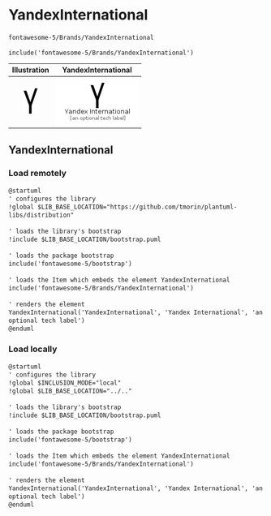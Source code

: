 # YandexInternational


```text
fontawesome-5/Brands/YandexInternational
```

```text
include('fontawesome-5/Brands/YandexInternational')
```



| Illustration | YandexInternational |
| :---: | :---: |
| ![illustration for Illustration](../../fontawesome-5/Brands/YandexInternational.png) | ![illustration for YandexInternational](../../fontawesome-5/Brands/YandexInternational.Local.png) |




## YandexInternational

### Load remotely
```plantuml
@startuml
' configures the library
!global $LIB_BASE_LOCATION="https://github.com/tmorin/plantuml-libs/distribution"

' loads the library's bootstrap
!include $LIB_BASE_LOCATION/bootstrap.puml

' loads the package bootstrap
include('fontawesome-5/bootstrap')

' loads the Item which embeds the element YandexInternational
include('fontawesome-5/Brands/YandexInternational')

' renders the element
YandexInternational('YandexInternational', 'Yandex International', 'an optional tech label')
@enduml
```

### Load locally
```plantuml
@startuml
' configures the library
!global $INCLUSION_MODE="local"
!global $LIB_BASE_LOCATION="../.."

' loads the library's bootstrap
!include $LIB_BASE_LOCATION/bootstrap.puml

' loads the package bootstrap
include('fontawesome-5/bootstrap')

' loads the Item which embeds the element YandexInternational
include('fontawesome-5/Brands/YandexInternational')

' renders the element
YandexInternational('YandexInternational', 'Yandex International', 'an optional tech label')
@enduml
```

